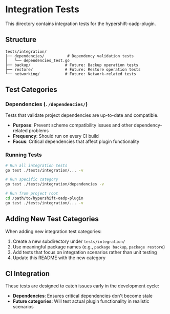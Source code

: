 # Integration Tests

This directory contains integration tests for the hypershift-oadp-plugin.

## Structure

```
tests/integration/
├── dependencies/          # Dependency validation tests
│   └── dependencies_test.go
├── backup/               # Future: Backup operation tests
├── restore/              # Future: Restore operation tests
└── networking/           # Future: Network-related tests
```

## Test Categories

### Dependencies (`./dependencies/`)

Tests that validate project dependencies are up-to-date and compatible.

- **Purpose**: Prevent scheme compatibility issues and other dependency-related problems
- **Frequency**: Should run on every CI build
- **Focus**: Critical dependencies that affect plugin functionality

### Running Tests

```bash
# Run all integration tests
go test ./tests/integration/... -v

# Run specific category
go test ./tests/integration/dependencies -v

# Run from project root
cd /path/to/hypershift-oadp-plugin
go test ./tests/integration/... -v
```

## Adding New Test Categories

When adding new integration test categories:

1. Create a new subdirectory under `tests/integration/`
2. Use meaningful package names (e.g., `package backup`, `package restore`)
3. Add tests that focus on integration scenarios rather than unit testing
4. Update this README with the new category

## CI Integration

These tests are designed to catch issues early in the development cycle:

- **Dependencies**: Ensures critical dependencies don't become stale
- **Future categories**: Will test actual plugin functionality in realistic scenarios